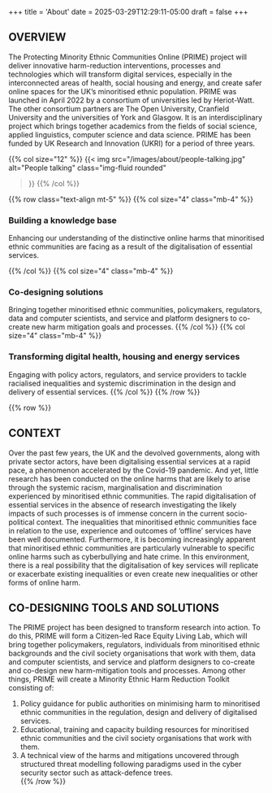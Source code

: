 +++
title = 'About'
date = 2025-03-29T12:29:11-05:00
draft = false
+++

## OVERVIEW

The Protecting Minority Ethnic Communities Online (PRIME) project will deliver innovative harm-reduction interventions,
processes and technologies which will transform digital services, especially in the interconnected areas of health,
social housing and energy, and create safer online spaces for the UK’s minoritised ethnic population. PRIME was launched
in April 2022 by a consortium of universities led by Heriot-Watt. The other consortium partners are The Open University,
Cranfield University and the universities of York and Glasgow. It is an interdisciplinary project which brings together
academics from the fields of social science, applied linguistics, computer science and data science. PRIME has been
funded by UK Research and Innovation (UKRI) for a period of three years.

{{% col size="12" %}}
{{< img
src="/images/about/people-talking.jpg"
alt="People talking"
class="img-fluid rounded"
>}}
{{% /col %}}

{{% row class="text-align mt-5" %}}
{{% col size="4" class="mb-4" %}}

### Building a knowledge base

Enhancing our understanding of the distinctive online harms that minoritised ethnic communities are facing as a result of the digitalisation of essential services.

  {{% /col %}}
  {{% col size="4" class="mb-4" %}}

### Co-designing solutions

Bringing together minoritised ethnic communities, policymakers, regulators, data and computer scientists, and service and platform designers to co-create new harm mitigation goals and processes.
{{% /col %}}
{{% col size="4" class="mb-4" %}}

### Transforming digital health, housing and energy services

Engaging with policy actors, regulators, and service providers to tackle racialised inequalities and systemic discrimination in the design and delivery of essential services.
{{% /col %}}
{{% /row %}}

{{% row %}}
## CONTEXT
Over the past few years, the UK and the devolved governments, along with private sector actors, have been digitalising essential services at a rapid pace, a phenomenon accelerated by the Covid-19 pandemic. And yet, little research has been conducted on the online harms that are likely to arise through the systemic racism, marginalisation and discrimination experienced by minoritised ethnic communities. The rapid digitalisation of essential services in the absence of research investigating the likely impacts of such processes is of immense concern in the current socio-political context. The inequalities that minoritised ethnic communities face in relation to the use, experience and outcomes of ‘offline’ services have been well documented. Furthermore, it is becoming increasingly apparent that minoritised ethnic communities are particularly vulnerable to specific online harms such as cyberbullying and hate crime. In this environment, there is a real possibility that the digitalisation of key services will replicate or exacerbate existing inequalities or even create new inequalities or other forms of online harm.

## CO-DESIGNING TOOLS AND SOLUTIONS
The PRIME project has been designed to transform research into action. To do this, PRIME will form a Citizen-led Race Equity Living Lab, which will bring together policymakers, regulators, individuals from minoritised ethnic backgrounds and the civil society organisations that work with them, data and computer scientists, and service and platform designers to co-create and co-design new harm-mitigation tools and processes.
Among other things, PRIME will create a Minority Ethnic Harm Reduction Toolkit consisting of:
1. Policy guidance for public authorities on minimising harm to minoritised ethnic communities in the regulation, design and delivery of digitalised services.
2. Educational, training and capacity building resources for minoritised ethnic communities and the civil society organisations that work with them.
3. A technical view of the harms and mitigations uncovered through structured threat modelling following paradigms used in the cyber security sector such as attack-defence trees.  
{{% /row %}}
